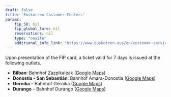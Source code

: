 ```yaml
---
draft: false
title: 'Euskotren Customer Centers'
params:
    fip_50: nil
    fip_global_fare: nil
    reservations: nil
    type: "onsite"
    additional_info_link: "https://www.euskotren.eus/en/customer-service/offices-and-opening-hours"
---
```


Upon presentation of the FIP card, a ticket valid for 7 days is issued at the following outlets.

- **Bilbao**: Bahnhof Zazpikaleak ([Google Maps](https://maps.app.goo.gl/hvwrJBTd35r4j2eP8))
- **Donostia - San Sebastián**: Bahnhof Amara-Donostia ([Google Maps](https://maps.app.goo.gl/er4tJougg2do4kqC9))
- **Gernika** – Bahnhof Gernika ([Google Maps](https://maps.app.goo.gl/BvsrXzc7Y2s8bnx57))
- **Durango** – Bahnhof Durango ([Google Maps](https://maps.app.goo.gl/KwxrPWcvahWCS664A))

